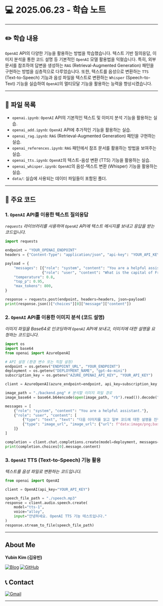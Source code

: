 # 💻 2025.06.23 - 학습 노트 

---

## ✏️ 학습 내용

`OpenAI` API의 다양한 기능을 활용하는 방법을 학습했습니다. 텍스트 기반 질의응답, 이미지 분석을 통한 코드 설명 등 기본적인 `OpenAI` 모델 활용법을 익혔습니다. 특히, 외부 문서를 참조하여 답변을 생성하는 `RAG` (Retrieval-Augmented Generation) 패턴을 구현하는 방법을 심층적으로 다루었습니다. 또한, 텍스트를 음성으로 변환하는 `TTS` (Text-to-Speech) 기능과 음성 파일을 텍스트로 변환하는 `Whisper` (Speech-to-Text) 기능을 실습하여 `OpenAI`의 멀티모달 기능을 활용하는 능력을 향상시켰습니다.

---

## 📁 파일 목록

- `openai.ipynb`: `OpenAI` API의 기본적인 텍스트 및 이미지 분석 기능을 활용하는 실습.
- `openai_add.ipynb`: `OpenAI` API에 추가적인 기능을 활용하는 실습.
- `openai_rag.ipynb`: `RAG` (Retrieval-Augmented Generation) 패턴을 구현하는 실습.
- `openai_references.ipynb`: `RAG` 패턴에서 참조 문서를 활용하는 방법을 보여주는 실습.
- `openai_tts.ipynb`: `OpenAI`의 텍스트-음성 변환 (TTS) 기능을 활용하는 실습.
- `openai_whisper.ipynb`: `OpenAI`의 음성-텍스트 변환 (Whisper) 기능을 활용하는 실습.
- `data/`: 실습에 사용되는 데이터 파일들이 포함된 폴더.

---

## 📌 주요 코드

### 1. `OpenAI` API를 이용한 텍스트 질의응답
*`requests` 라이브러리를 사용하여 `OpenAI` API에 텍스트 메시지를 보내고 응답을 받는 코드입니다.*
```python
import requests

endpoint = "YOUR_OPENAI_ENDPOINT"
headers = {"Content-Type": "application/json", "api-key": "YOUR_API_KEY"}

payload = {
    "messages": [{"role": "system", "content": "You are a helpful assistant."},
                 {"role": "user", "content": "What is the capital of France?"}],
    "temperature": 0.8,
    "top_p": 0.95,
    "max_tokens": 800,
}

response = requests.post(endpoint, headers=headers, json=payload)
print(response.json()["choices"][0]["message"]["content"])
```

### 2. `OpenAI` API를 이용한 이미지 분석 (코드 설명)
*이미지 파일을 Base64로 인코딩하여 `OpenAI` API에 보내고, 이미지에 대한 설명을 요청하는 코드입니다.*
```python
import os
import base64
from openai import AzureOpenAI

# API 설정 (환경 변수 또는 직접 설정)
endpoint = os.getenv("ENDPOINT_URL", "YOUR_ENDPOINT")
deployment = os.getenv("DEPLOYMENT_NAME", "gpt-4o-mini")
subscription_key = os.getenv("AZURE_OPENAI_API_KEY", "YOUR_API_KEY")

client = AzureOpenAI(azure_endpoint=endpoint, api_key=subscription_key, api_version="2025-01-01-preview")

image_path = "./backend.png" # 분석할 이미지 파일 경로
image_base64 = base64.b64encode(open(image_path, "rb").read()).decode("ascii")

messages = [
    {"role": "system", "content": "You are a helpful assistant."},
    {"role": "user", "content": [
        {"type": "text", "text": "다음 이미지를 읽고 일부 코드에 대한 설명을 진행해줘"},
        {"type": "image_url", "image_url": {"url": f"data:image/png;base64,{image_base64}"}}
    ]}
]

completion = client.chat.completions.create(model=deployment, messages=messages, max_tokens=800)
print(completion.choices[0].message.content)
```

### 3. `OpenAI` TTS (Text-to-Speech) 기능 활용
*텍스트를 음성 파일로 변환하는 코드입니다.*
```python
from openai import OpenAI

client = OpenAI(api_key="YOUR_API_KEY")

speech_file_path = "./speech.mp3"
response = client.audio.speech.create(
    model="tts-1",
    voice="alloy",
    input="안녕하세요. OpenAI TTS 기능 테스트입니다."
)
response.stream_to_file(speech_file_path)
```

---

## About Me

**Yubin Kim (김유빈)**

[![Blog](https://img.shields.io/badge/Blog-FF5722?style=for-the-badge&logo=blogger&logoColor=white)](https://cases.tistory.com/)
<a href="https://github.com/yubi0210"><img src="https://img.shields.io/badge/GitHub-181717?style=for-the-badge&logo=github&logoColor=white" alt="GitHub"/></a>

## 📞 Contact
[![Gmail](https://img.shields.io/badge/ubinn0210@gmail.com-D14836?style=for-the-badge&logo=gmail&logoColor=white)](ubinn0210@gmail.com)


---
